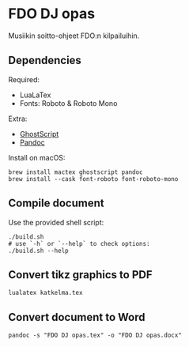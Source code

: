 # FDO DJ opas

Musiikin soitto-ohjeet FDO:n kilpailuihin.

## Dependencies

Required:

- LuaLaTex
- Fonts: Roboto & Roboto Mono

Extra:

- [GhostScript](https://ghostscript.com/about/index.html)
- [Pandoc](https://pandoc.org)

Install on macOS:

```shell
brew install mactex ghostscript pandoc
brew install --cask font-roboto font-roboto-mono
```

## Compile document

Use the provided shell script:

```shell
./build.sh
# use `-h` or `--help` to check options:
./build.sh --help
```

## Convert tikz graphics to PDF

```shell
lualatex katkelma.tex
```

## Convert document to Word

```shell
pandoc -s "FDO DJ opas.tex" -o "FDO DJ opas.docx"
```
